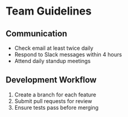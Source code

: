 # Team Guidelines
## Communication
- Check email at least twice daily
- Respond to Slack messages within 4 hours
- Attend daily standup meetings
## Development Workflow
1. Create a branch for each feature
2. Submit pull requests for review
3. Ensure tests pass before merging